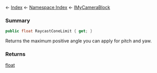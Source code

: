 ← [Index](Api-Index) ← [Namespace Index](Namespace-Index) ← [IMyCameraBlock](Sandbox.ModAPI.Ingame.IMyCameraBlock)

### Summary

```csharp
public float RaycastConeLimit { get; }
```

Returns the maximum positive angle you can apply for pitch and yaw.

### Returns

[float](https://docs.microsoft.com/en-us/dotnet/api/System.Single?view=netframework-4.6)

